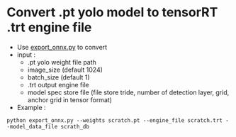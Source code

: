# Convert .pt yolo model to tensorRT .trt engine file
- Use [export_onnx.py](../export_onnx.py) to convert
- input : 
    - .pt yolo weight file path
    - image_size (default 1024)
    - batch_size (default 1)
    - .trt output engine file
    - model spec store file (file store tride, number of detection layer, grid, anchor grid in tensor format)
- Example :
```
python export_onnx.py --weights scratch.pt --engine_file scratch.trt --model_data_file scrath_db
```
